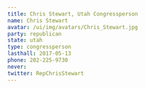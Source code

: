 ```yaml
---
title: Chris Stewart, Utah Congressperson
name: Chris Stewart
avatar: /ui/img/avatars/Chris_Stewart.jpg
party: republican
state: utah
type: congressperson
lasthall: 2017-05-13
phone: 202-225-9730
never: 
twitter: RepChrisStewart
---
```

